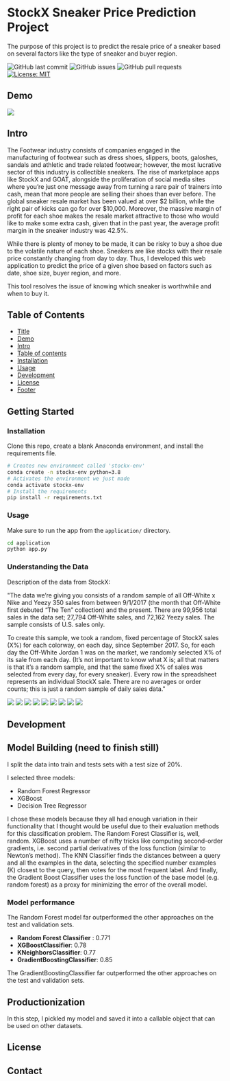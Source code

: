 # StockX Sneaker Price Prediction Project

The purpose of this project is to predict the resale price of a sneaker based on several factors like the type of sneaker and buyer region.

![GitHub last commit](https://img.shields.io/github/last-commit/lognorman20/stockx_competiton)
![GitHub issues](https://img.shields.io/github/issues-raw/lognorman20/stockx_competiton)
![GitHub pull requests](https://img.shields.io/github/issues-pr/lognorman20/stockx_competiton)
[![License: MIT](https://img.shields.io/badge/License-MIT-yellow.svg)](https://opensource.org/licenses/MIT)

## Demo
![](visualizations/demo.gif)

## Intro

The Footwear industry consists of companies engaged in the manufacturing of footwear such as dress shoes, slippers, boots, galoshes, sandals and athletic and trade related footwear; however, the most lucrative sector of this industry is collectible sneakers. The rise of marketplace apps like StockX and GOAT, alongside the proliferation of social media sites where you’re just one message away from turning a rare pair of trainers into cash, mean that more people are selling their shoes than ever before. The global sneaker resale market has been valued at over $2 billion, while the right pair of kicks can go for over $10,000. Moreover, the massive margin of profit for each shoe makes the resale market attractive to those who would like to make some extra cash, given that in the past year, the average profit margin in the sneaker industry was 42.5%.

While there is plenty of money to be made, it can be risky to buy a shoe due to the volatile nature of each shoe. Sneakers are like stocks with their resale price constantly changing from day to day. Thus, I developed this web application to predict the price of a given shoe based on factors such as date, shoe size, buyer region, and more. 

This tool resolves the issue of knowing which sneaker is worthwhile and when to buy it.

## Table of Contents
- [Title](#stockx-sneaker-price-prediction-project)
- [Demo](#demo)
- [Intro](#intro)
- [Table of contents](#table-of-contents)
- [Installation](#installation)
- [Usage](#usage)
- [Development](#development)
- [License](#license)
- [Footer](#footer)

## Getting Started

### Installation

Clone this repo, create a blank Anaconda environment, and install the requirements file.
```bash
# Creates new environment called 'stockx-env'
conda create -n stockx-env python=3.8
# Activates the environment we just made
conda activate stockx-env
# Install the requirements
pip install -r requirements.txt
```

### Usage

Make sure to run the app from the `application/` directory.
```bash
cd application
python app.py
```
### Understanding the Data

Description of the data from StockX:

"The data we’re giving you consists of a random sample of all Off-White x Nike and Yeezy 350 sales from between 9/1/2017 (the month that Off-White first debuted “The Ten” collection) and the present. There are 99,956 total sales in the data set; 27,794 Off-White sales, and 72,162 Yeezy sales. The sample consists of U.S. sales only.

To create this sample, we took a random, fixed percentage of StockX sales (X%) for each colorway, on each day, since September 2017. So, for each day the Off-White Jordan 1 was on the market, we randomly selected X% of its sale from each day. (It’s not important to know what X is; all that matters is that it’s a random sample, and that the same fixed X% of sales was selected from every day, for every sneaker). Every row in the spreadsheet represents an individual StockX sale. There are no averages or order counts; this is just a random sample of daily sales data."

![](Visualizations/average_daily_sale_price.jpg)
![](Visualizations/average_price_by_buyer_region.png)
![](Visualizations/average_sale_price_by_sneaker_name.jpg)
![](Visualizations/general_trends.png)
![](Visualizations/sale_pice_distribution_of_off-white_sneakers.jpg)
![](Visualizations/sale_price_distribution_fo_yeezy_sneakers.jpg)
![](Visualizations/sneaker_sales_by_shoe_size.jpg)
![](Visualizations/sneaker_sales_by_sneaker_name.jpg)
![](Visualizations/sneakers_sales_by_retail_price.jpg)
## Development

## Model Building (need to finish still)

I split the data into train and tests sets with a test size of 20%. 

I selected three models:
* Random Forest Regressor
* XGBoost
* Decision Tree Regressor

I chose these models because they all had enough variation in their functionality that I thought would be useful due to their evaluation methods for this classification problem. The Random Forest Classifier is, well, random. XGBoost uses a number of nifty tricks like computing second-order gradients, i.e. second partial derivatives of the loss function (similar to Newton’s method). The KNN Classifier finds the distances between a query and all the examples in the data, selecting the specified number examples (K) closest to the query, then votes for the most frequent label. And finally, the Gradient Boost Classifier uses the loss function of the base model (e.g. random forest) as a proxy for minimizing the error of the overall model. 

### Model performance
The Random Forest model far outperformed the other approaches on the test and validation sets. 
*	**Random Forest Classifier** : 0.771
*	**XGBoostClassifier**: 0.78
*	**KNeighborsClassifier**: 0.77
*	**GradientBoostingClassifier**: 0.85

The GradientBoostingClassifier far outperformed the other approaches on the test and validation sets. 

## Productionization 
In this step, I pickled my model and saved it into a callable object that can be used on other datasets.

## License
## Contact
